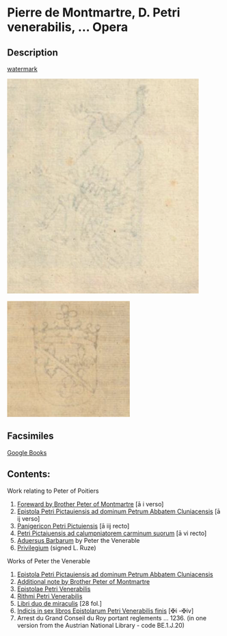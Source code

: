 # Pierre de Montmartre, D. Petri venerabilis, ... Opera

## Description

[watermark](https://books.google.ca/books/content?id=H0Kom9s7aSIC&pg=PP5&img=1&zoom=3&hl=en&sig=ACfU3U0gXg3946_ciBFaCQphqApuGuU2mA&ci=283%2C654%2C273%2C221&edge=0)

![Fly leaf \(ii\) from ONB version \(google books\)](../../.gitbook/assets/image%20%281%29.png)

![Watermark, ONB BE.1.J.20 &#x2720; iv \(verso\)](../../.gitbook/assets/image.png)

## Facsimiles

[Google Books](https://books.google.ca/books?id=H0Kom9s7aSIC&printsec=frontcover&source=gbs_ge_summary_r&cad=0#v=onepage&q&f=false)

## Contents: 

Work relating to Peter of Poitiers

1. [Foreward by Brother Peter of Montmartre](https://books.google.ca/books?id=H0Kom9s7aSIC&pg=PP8#v=onepage&q&f=false) \[ā i verso\]
2. [Epistola Petri Pictauiensis ad dominum Petrum Abbatem Cluniacensis](https://books.google.ca/books?id=H0Kom9s7aSIC&pg=PP10#v=onepage&q&f=false) \[ā ij verso\]
3. [Panigericon Petri Pictuiensis](https://books.google.ca/books?id=H0Kom9s7aSIC&pg=PP11#v=onepage&q&f=false) \[ā iij recto\]
4. [Petri Pictaiuensis ad calumpniatorem carminum suorum](https://books.google.ca/books?id=H0Kom9s7aSIC&pg=PP16#v=onepage&q&f=false) \[ā vi recto\]
5. [Aduersus Barbarum](https://books.google.ca/books?id=H0Kom9s7aSIC&pg=PP17#v=onepage&q&f=false) by Peter the Venerable
6. [Privilegium](https://books.google.ca/books?id=H0Kom9s7aSIC&pg=PP21#v=onepage&q&f=false) \(signed L. Ruze\)

Works of Peter the Venerable

1. [Epistola Petri Pictauiensis ad dominum Petrum Abbatem Cluniacensis](https://books.google.ca/books?id=H0Kom9s7aSIC&pg=PP23#v=onepage&q&f=false)
2. [Additional note by Brother Peter of Montmartre](https://books.google.ca/books?id=H0Kom9s7aSIC&pg=PP24#v=onepage&q&f=false)
3. [Epistolae Petri Venerabilis](https://books.google.ca/books?id=H0Kom9s7aSIC&pg=PP25#v=onepage&q&f=false)
4. [Rithmi Petri Venerabilis](https://books.google.ca/books?id=H0Kom9s7aSIC&pg=PP426#v=onepage&q&f=false)
5. [Libri duo de miraculis](https://books.google.ca/books?id=H0Kom9s7aSIC&pg=PP431#v=onepage&q&f=false) \[28 fol.\]
6. [Indicis in sex libros Epistolarum Petri Venerabilis finis](https://books.google.ca/books?id=H0Kom9s7aSIC&pg=PP487#v=onepage&q&f=false) \[✠i -✠iv\]
7. Arrest du Grand Conseil du Roy portant reglements ... 1236. \(in one version from the Austrian National Library - code BE.1.J.20\)





